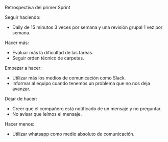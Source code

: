 Retrospectiva del primer Sprint

Seguir haciendo:

- Daily de 15 minutos 3 veces por semana y una revisión grupal 1 vez por semana.

Hacer más:

- Evaluar más la dificultad de las tareas.
- Seguir orden técnico de carpetas.

Empezar a hacer:

- Utilizar más los medios de comunicación como Slack.
- Informar al equipo cuando tenemos un problema que no nos deja avanzar.

Dejar de hacer:

- Creer que el compañero está notificado de un mensaje y no preguntar.
- No avisar que leímos el mensaje.

Hacer menos:

- Utilizar whatsapp como medio absoluto de comunicación.
